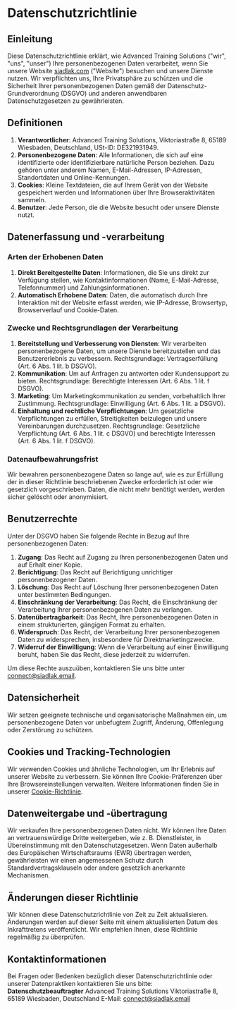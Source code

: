 # Datenschutzrichtlinie

## Einleitung
Diese Datenschutzrichtlinie erklärt, wie Advanced Training Solutions ("wir", "uns", "unser") Ihre personenbezogenen Daten verarbeitet, wenn Sie unsere Website [siadlak.com](https://siadlak.com) ("Website") besuchen und unsere Dienste nutzen. Wir verpflichten uns, Ihre Privatsphäre zu schützen und die Sicherheit Ihrer personenbezogenen Daten gemäß der Datenschutz-Grundverordnung (DSGVO) und anderen anwendbaren Datenschutzgesetzen zu gewährleisten.

## Definitionen
1. **Verantwortlicher**: Advanced Training Solutions, Viktoriastraße 8, 65189 Wiesbaden, Deutschland, USt-ID: DE321931949.
2. **Personenbezogene Daten**: Alle Informationen, die sich auf eine identifizierte oder identifizierbare natürliche Person beziehen. Dazu gehören unter anderem Namen, E-Mail-Adressen, IP-Adressen, Standortdaten und Online-Kennungen.
3. **Cookies**: Kleine Textdateien, die auf Ihrem Gerät von der Website gespeichert werden und Informationen über Ihre Browseraktivitäten sammeln.
4. **Benutzer**: Jede Person, die die Website besucht oder unsere Dienste nutzt.

## Datenerfassung und -verarbeitung
### Arten der Erhobenen Daten
1. **Direkt Bereitgestellte Daten**: Informationen, die Sie uns direkt zur Verfügung stellen, wie Kontaktinformationen (Name, E-Mail-Adresse, Telefonnummer) und Zahlungsinformationen.
2. **Automatisch Erhobene Daten**: Daten, die automatisch durch Ihre Interaktion mit der Website erfasst werden, wie IP-Adresse, Browsertyp, Browserverlauf und Cookie-Daten.

### Zwecke und Rechtsgrundlagen der Verarbeitung
1. **Bereitstellung und Verbesserung von Diensten**: Wir verarbeiten personenbezogene Daten, um unsere Dienste bereitzustellen und das Benutzererlebnis zu verbessern. Rechtsgrundlage: Vertragserfüllung (Art. 6 Abs. 1 lit. b DSGVO).
2. **Kommunikation**: Um auf Anfragen zu antworten oder Kundensupport zu bieten. Rechtsgrundlage: Berechtigte Interessen (Art. 6 Abs. 1 lit. f DSGVO).
3. **Marketing**: Um Marketingkommunikation zu senden, vorbehaltlich Ihrer Zustimmung. Rechtsgrundlage: Einwilligung (Art. 6 Abs. 1 lit. a DSGVO).
4. **Einhaltung und rechtliche Verpflichtungen**: Um gesetzliche Verpflichtungen zu erfüllen, Streitigkeiten beizulegen und unsere Vereinbarungen durchzusetzen. Rechtsgrundlage: Gesetzliche Verpflichtung (Art. 6 Abs. 1 lit. c DSGVO) und berechtigte Interessen (Art. 6 Abs. 1 lit. f DSGVO).

### Datenaufbewahrungsfrist
Wir bewahren personenbezogene Daten so lange auf, wie es zur Erfüllung der in dieser Richtlinie beschriebenen Zwecke erforderlich ist oder wie gesetzlich vorgeschrieben. Daten, die nicht mehr benötigt werden, werden sicher gelöscht oder anonymisiert.

## Benutzerrechte
Unter der DSGVO haben Sie folgende Rechte in Bezug auf Ihre personenbezogenen Daten:
1. **Zugang**: Das Recht auf Zugang zu Ihren personenbezogenen Daten und auf Erhalt einer Kopie.
2. **Berichtigung**: Das Recht auf Berichtigung unrichtiger personenbezogener Daten.
3. **Löschung**: Das Recht auf Löschung Ihrer personenbezogenen Daten unter bestimmten Bedingungen.
4. **Einschränkung der Verarbeitung**: Das Recht, die Einschränkung der Verarbeitung Ihrer personenbezogenen Daten zu verlangen.
5. **Datenübertragbarkeit**: Das Recht, Ihre personenbezogenen Daten in einem strukturierten, gängigen Format zu erhalten.
6. **Widerspruch**: Das Recht, der Verarbeitung Ihrer personenbezogenen Daten zu widersprechen, insbesondere für Direktmarketingzwecke.
7. **Widerruf der Einwilligung**: Wenn die Verarbeitung auf einer Einwilligung beruht, haben Sie das Recht, diese jederzeit zu widerrufen.

Um diese Rechte auszuüben, kontaktieren Sie uns bitte unter [connect@siadlak.email](mailto:connect@siadlak.email).

## Datensicherheit
Wir setzen geeignete technische und organisatorische Maßnahmen ein, um personenbezogene Daten vor unbefugtem Zugriff, Änderung, Offenlegung oder Zerstörung zu schützen.

## Cookies und Tracking-Technologien
Wir verwenden Cookies und ähnliche Technologien, um Ihr Erlebnis auf unserer Website zu verbessern. Sie können Ihre Cookie-Präferenzen über Ihre Browsereinstellungen verwalten. Weitere Informationen finden Sie in unserer [Cookie-Richtlinie](https://siadlak.com/cookie-policy).

## Datenweitergabe und -übertragung
Wir verkaufen Ihre personenbezogenen Daten nicht. Wir können Ihre Daten an vertrauenswürdige Dritte weitergeben, wie z. B. Dienstleister, in Übereinstimmung mit den Datenschutzgesetzen. Wenn Daten außerhalb des Europäischen Wirtschaftsraums (EWR) übertragen werden, gewährleisten wir einen angemessenen Schutz durch Standardvertragsklauseln oder andere gesetzlich anerkannte Mechanismen.

## Änderungen dieser Richtlinie
Wir können diese Datenschutzrichtlinie von Zeit zu Zeit aktualisieren. Änderungen werden auf dieser Seite mit einem aktualisierten Datum des Inkrafttretens veröffentlicht. Wir empfehlen Ihnen, diese Richtlinie regelmäßig zu überprüfen.

## Kontaktinformationen
Bei Fragen oder Bedenken bezüglich dieser Datenschutzrichtlinie oder unserer Datenpraktiken kontaktieren Sie uns bitte:
**Datenschutzbeauftragter**
Advanced Training Solutions
Viktoriastraße 8, 65189 Wiesbaden, Deutschland
E-Mail: [connect@siadlak.email](mailto:connect@siadlak.email)
